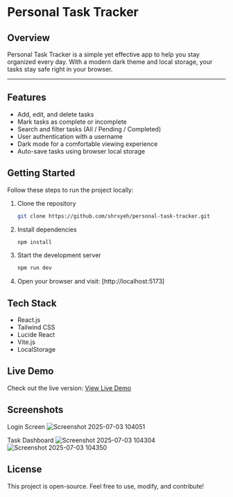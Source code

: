 # Personal Task Tracker

## Overview

Personal Task Tracker is a simple yet effective app to help you stay organized every day. With a modern dark theme and local storage, your tasks stay safe right in your browser.

---

## Features

- Add, edit, and delete tasks
- Mark tasks as complete or incomplete
- Search and filter tasks (All / Pending / Completed)
- User authentication with a username
- Dark mode for a comfortable viewing experience
- Auto-save tasks using browser local storage


## Getting Started

Follow these steps to run the project locally:

1. Clone the repository  
   ```bash
   git clone https://github.com/shrxyeh/personal-task-tracker.git

2. Install dependencies

   ```bash
   npm install
   ```

3. Start the development server

   ```bash
   npm run dev
   ```

4. Open your browser and visit: [http://localhost:5173]


## Tech Stack

* React.js
* Tailwind CSS
* Lucide React
* Vite.js
* LocalStorage 


## Live Demo

Check out the live version:
[View Live Demo](https://personal-task-tracker-alpha.vercel.app/)


## Screenshots

Login Screen
![Screenshot 2025-07-03 104051](https://github.com/user-attachments/assets/1ed08001-4be8-4033-b9d7-e5d27972b9f7)

Task Dashboard
![Screenshot 2025-07-03 104304](https://github.com/user-attachments/assets/898058d1-b30f-41d3-bc71-93771fea1e11)
![Screenshot 2025-07-03 104350](https://github.com/user-attachments/assets/469b0cbe-66e0-43bc-ad3c-6e369c56a8a3)


## License

This project is open-source. Feel free to use, modify, and contribute!

